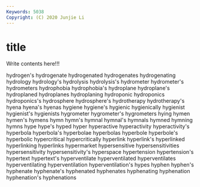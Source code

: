 ```yaml
---
Keywords: 5038
Copyright: (C) 2020 Junjie Li
---
```


# title

Write contents here!!!

hydrogen's 
hydrogenate
hydrogenated 
hydrogenates 
hydrogenating 
hydrology 
hydrology's 
hydrolysis 
hydrolysis's 
hydrometer 
hydrometer's 
hydrometers
hydrophobia 
hydrophobia's 
hydroplane 
hydroplane's 
hydroplaned 
hydroplanes 
hydroplaning 
hydroponic 
hydroponics 
hydroponics's
hydrosphere 
hydrosphere's 
hydrotherapy 
hydrotherapy's 
hyena 
hyena's 
hyenas 
hygiene 
hygiene's 
hygienic
hygienically 
hygienist 
hygienist's 
hygienists 
hygrometer 
hygrometer's 
hygrometers 
hying 
hymen 
hymen's
hymens 
hymn 
hymn's 
hymnal 
hymnal's 
hymnals 
hymned 
hymning 
hymns 
hype
hype's 
hyped 
hyper 
hyperactive 
hyperactivity 
hyperactivity's 
hyperbola 
hyperbola's 
hyperbolae 
hyperbolas
hyperbole 
hyperbole's 
hyperbolic 
hypercritical 
hypercritically 
hyperlink 
hyperlink's 
hyperlinked 
hyperlinking 
hyperlinks
hypermarket 
hypersensitive 
hypersensitivities 
hypersensitivity 
hypersensitivity's 
hyperspace 
hypertension 
hypertension's 
hypertext 
hypertext's
hyperventilate 
hyperventilated 
hyperventilates 
hyperventilating 
hyperventilation 
hyperventilation's 
hypes 
hyphen 
hyphen's 
hyphenate
hyphenate's 
hyphenated 
hyphenates 
hyphenating 
hyphenation 
hyphenation's 
hyphenations 
